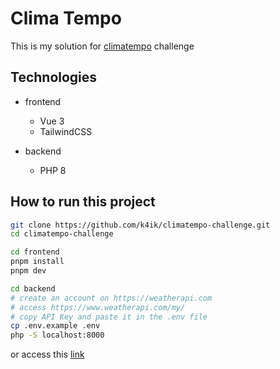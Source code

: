 # Clima Tempo
This is my solution for <a href="https://github.com/climatempo/challenge-accepted/">climatempo</a> challenge

## Technologies
- frontend
    - Vue 3
    - TailwindCSS

- backend
    - PHP 8

## How to run this project
```bash
git clone https://github.com/k4ik/climatempo-challenge.git
cd climatempo-challenge

cd frontend
pnpm install
pnpm dev

cd backend
# create an account on https://weatherapi.com
# access https://www.weatherapi.com/my/ 
# copy API Key and paste it in the .env file
cp .env.example .env
php -S localhost:8000
```

or access this [link](https://climatempo-gray.vercel.app/) 